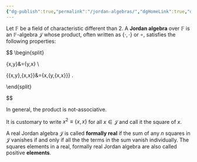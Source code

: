 ```yaml
---
{"dg-publish":true,"permalink":"/jordan-algebras/","dgHomeLink":true,"dgPassFrontmatter":false,"dgShowBacklinks":true,"dgShowLocalGraph":true,"dgShowInlineTitle":true,"dgShowFileTree":true,"dgEnableSearch":true}
---
```



 Let $\mathbb{F}$ be a field of characteristic different than $2$. A **Jordan algebra**  over $\mathbb{F}$ is an $\mathbb{F}$-algebra $\mathcal{J}$ whose product, often written as $\{\cdot,\cdot\}$ or $\circ$, satisfies the following properties:

$$ 
\begin{split}

\{x,y\}&=\{y,x\} \\

\{\{x,y\},\{x,x\}\}&=\{x,\{y,\{x,x\}\}\} .

\end{split}

$$

In general, the product is not-associative.

It is customary to write $x^{2}\equiv \{x,x\}$ for all $x\in\mathcal{J}$ and call it the square of $x$. 

A real Jordan algebra $\mathcal{J}$ is called **formally real** if the sum of any $n$ squares in $\mathcal{J}$ vanishes if and only if all the the terms in the sum vanish individually. The  squares elements in a real, formally real Jordan algebra are also called positive **elements**.
